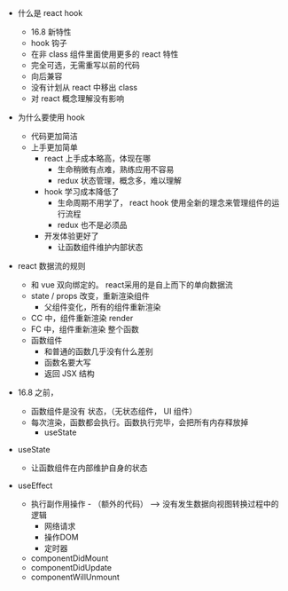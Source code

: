 - 什么是 react hook
    - 16.8 新特性
    - hook 钩子
    - 在非 class 组件里面使用更多的 react 特性
    - 完全可选，无需重写以前的代码
    - 向后兼容
    - 没有计划从 react 中移出 class
    - 对 react 概念理解没有影响

- 为什么要使用 hook
    - 代码更加简洁
    - 上手更加简单
        - react 上手成本略高，体现在哪
            - 生命稍微有点难，熟练应用不容易
            - redux 状态管理，概念多，难以理解
        - hook 学习成本降低了
            - 生命周期不用学了， react hook 使用全新的理念来管理组件的运行流程
            - redux 也不是必须品
        - 开发体验更好了
            - 让函数组件维护内部状态

- react 数据流的规则
    - 和 vue 双向绑定的。 react采用的是自上而下的单向数据流
    - state / props 改变，重新渲染组件
        - 父组件变化，所有的组件重新渲染
    - CC 中，组件重新渲染 render
    - FC 中，组件重新渲染 整个函数
    - 函数组件
        - 和普通的函数几乎没有什么差别
        - 函数名要大写
        - 返回 JSX 结构


- 16.8 之前，
    - 函数组件是没有 状态，（无状态组件， UI 组件）
    - 每次渲染，函数都会执行。函数执行完毕，会把所有内存释放掉
        - useState

- useState
    - 让函数组件在内部维护自身的状态
- useEffect
    - 执行副作用操作 - （额外的代码） --> 没有发生数据向视图转换过程中的逻辑
        - 网络请求
        - 操作DOM
        - 定时器
    - componentDidMount
    - componentDidUpdate
    - componentWillUnmount
